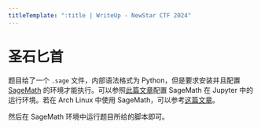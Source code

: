 ```yaml
---
titleTemplate: ":title | WriteUp - NewStar CTF 2024"
---
```


# 圣石匕首

题目给了一个 `.sage` 文件，内部语法格式为 Python，但是要求安装并且配置 [SageMath](https://mirrors.aliyun.com/sagemath/win/index.html) 的环境才能执行。可以参照[此篇文章](https://zhuanlan.zhihu.com/p/297736314)配置 SageMath 在 Jupyter 中的运行环境。若在 Arch Linux 中使用 SageMath，可以参考[这篇文章](https://shinichicun.top/posts/arch下的sage安装/)。

然后在 SageMath 环境中运行题目所给的脚本即可。

